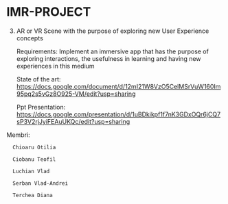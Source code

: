 # IMR-PROJECT

3) AR or VR Scene with the purpose of exploring new User Experience concepts

      Requirements: Implement an immersive app that has the purpose of exploring interactions, the usefulness in learning and having new experiences  in this medium

      State of the art: https://docs.google.com/document/d/12mI21W8VzO5CelMSrVuW160Im95pq2s5vGz8O925-VM/edit?usp=sharing
      
      Ppt Presentation: https://docs.google.com/presentation/d/1uBDkikpf1f7nK3GDxOQr6jCQ7sP3V2rjJyiFEAuUKQc/edit?usp=sharing

Membri:
      
      Chioaru Otilia
      
      Ciobanu Teofil
      
      Luchian Vlad
      
      Serban Vlad-Andrei
      
      Terchea Diana
      
